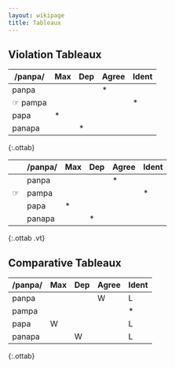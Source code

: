 ```yaml
---
layout: wikipage
title: Tableaux
---
```


## Violation Tableaux

| /panpa/   | Max | Dep | Agree | Ident |
|-----------|-----|-----|-------|-------|
| panpa  |     |     | *     |       |
| ☞ pampa  |     |     |       | *     |
| papa   | *   |     |       |       |
| panapa |     | *   |       |       |
{:.ottab}

|   | /panpa/   | Max | Dep | Agree | Ident |
|---|-----------|-----|-----|-------|-------|
|   | panpa  |     |     | *     |       |
|☞  | pampa  |     |     |       | *     |
|   | papa   | *   |     |       |       |
|   | panapa |     | *   |       |       |
{:.ottab .vt}

## Comparative Tableaux

| /panpa/   | Max | Dep | Agree | Ident |
|-----------|-----|-----|-------|-------|
| panpa  |     |     | W     | L      |
| pampa  |     |     |       | *     |
| papa   | W   |     |       | L      |
| panapa |     | W   |       | L      |
{:.ottab}
